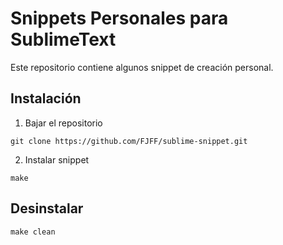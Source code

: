 # Snippets Personales para SublimeText

Este repositorio contiene algunos snippet de creación personal.

## Instalación

1. Bajar el repositorio

```console
git clone https://github.com/FJFF/sublime-snippet.git
```

2. Instalar snippet

```console
make
```

## Desinstalar

```console
make clean
```

